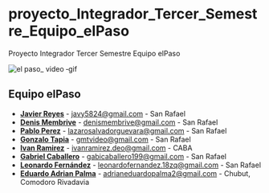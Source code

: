# proyecto_Integrador_Tercer_Semestre_Equipo_elPaso

Proyecto Integrador Tercer Semestre Equipo elPaso


![el paso_ video ‐gif](https://github.com/CodeSystem2022/El_paso_tercer_semestre/assets/102986627/25586503-70c2-4b27-a625-19d2d8d35e3f)




## Equipo elPaso

* [**Javier Reyes**](https://github.com/SJReyes) - javy5824@gmail.com - San Rafael
* [**Denis Membrive**](https://github.com/denismembrive) - denismembrive@gmail.com - San Rafael
* [**Pablo Perez**](https://github.com/CapitanEspacio) - lazarosalvadorguevara@gmail.com - San Rafael
* [**Gonzalo Tapia**](https://github.com/Gonza29759452) - gmtvideo@gmail.com - San Rafael
* [**Ivan Ramirez**](https://github.com/ivanramadeo) - ivanramirez.deo@gmail.com - CABA
* [**Gabriel Caballero**](https://github.com/gcaballero99) - gabicaballero199@gmail.com - San Rafael
* [**Leonardo Fernández**](https://github.com/leonardofer097) - leonardofernandez.18zq@gmail.com - San Rafael
* [**Eduardo Adrian Palma**](https://github.com/eduardoadrian) - adrianeduardopalma2@gmail.com - Chubut, Comodoro Rivadavia

